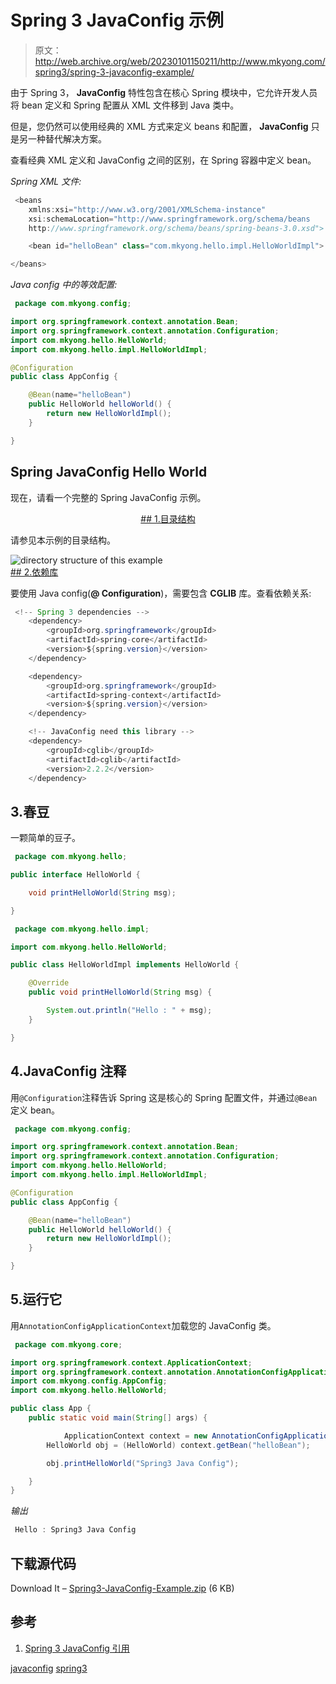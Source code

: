 # Spring 3 JavaConfig 示例

> 原文：<http://web.archive.org/web/20230101150211/http://www.mkyong.com/spring3/spring-3-javaconfig-example/>

由于 Spring 3， **JavaConfig** 特性包含在核心 Spring 模块中，它允许开发人员将 bean 定义和 Spring 配置从 XML 文件移到 Java 类中。

但是，您仍然可以使用经典的 XML 方式来定义 beans 和配置， **JavaConfig** 只是另一种替代解决方案。

查看经典 XML 定义和 JavaConfig 之间的区别，在 Spring 容器中定义 bean。

*Spring XML 文件:*

```java
 <beans 
	xmlns:xsi="http://www.w3.org/2001/XMLSchema-instance"
	xsi:schemaLocation="http://www.springframework.org/schema/beans
	http://www.springframework.org/schema/beans/spring-beans-3.0.xsd">

	<bean id="helloBean" class="com.mkyong.hello.impl.HelloWorldImpl">

</beans> 
```

*Java config 中的等效配置:*

```java
 package com.mkyong.config;

import org.springframework.context.annotation.Bean;
import org.springframework.context.annotation.Configuration;
import com.mkyong.hello.HelloWorld;
import com.mkyong.hello.impl.HelloWorldImpl;

@Configuration
public class AppConfig {

    @Bean(name="helloBean")
    public HelloWorld helloWorld() {
        return new HelloWorldImpl();
    }

} 
```

## Spring JavaConfig Hello World

现在，请看一个完整的 Spring JavaConfig 示例。

 <ins class="adsbygoogle" style="display:block; text-align:center;" data-ad-format="fluid" data-ad-layout="in-article" data-ad-client="ca-pub-2836379775501347" data-ad-slot="6894224149">## 1.目录结构

请参见本示例的目录结构。

![directory structure of this example](img/af02bb5afa129a50134f3eacc741d7dc.png "spring-javaconfig-folder") <ins class="adsbygoogle" style="display:block" data-ad-client="ca-pub-2836379775501347" data-ad-slot="8821506761" data-ad-format="auto" data-ad-region="mkyongregion">## 2.依赖库

要使用 Java config(**@ Configuration**)，需要包含 **CGLIB** 库。查看依赖关系:

```java
 <!-- Spring 3 dependencies -->
	<dependency>
		<groupId>org.springframework</groupId>
		<artifactId>spring-core</artifactId>
		<version>${spring.version}</version>
	</dependency>

	<dependency>
		<groupId>org.springframework</groupId>
		<artifactId>spring-context</artifactId>
		<version>${spring.version}</version>
	</dependency>

	<!-- JavaConfig need this library -->
	<dependency>
		<groupId>cglib</groupId>
		<artifactId>cglib</artifactId>
		<version>2.2.2</version>
	</dependency> 
```

## 3.春豆

一颗简单的豆子。

```java
 package com.mkyong.hello;

public interface HelloWorld {

	void printHelloWorld(String msg);

} 
```

```java
 package com.mkyong.hello.impl;

import com.mkyong.hello.HelloWorld;

public class HelloWorldImpl implements HelloWorld {

	@Override
	public void printHelloWorld(String msg) {

		System.out.println("Hello : " + msg);
	}

} 
```

## 4.JavaConfig 注释

用`@Configuration`注释告诉 Spring 这是核心的 Spring 配置文件，并通过`@Bean`定义 bean。

```java
 package com.mkyong.config;

import org.springframework.context.annotation.Bean;
import org.springframework.context.annotation.Configuration;
import com.mkyong.hello.HelloWorld;
import com.mkyong.hello.impl.HelloWorldImpl;

@Configuration
public class AppConfig {

    @Bean(name="helloBean")
    public HelloWorld helloWorld() {
        return new HelloWorldImpl();
    }

} 
```

## 5.运行它

用`AnnotationConfigApplicationContext`加载您的 JavaConfig 类。

```java
 package com.mkyong.core;

import org.springframework.context.ApplicationContext;
import org.springframework.context.annotation.AnnotationConfigApplicationContext;
import com.mkyong.config.AppConfig;
import com.mkyong.hello.HelloWorld;

public class App {
	public static void main(String[] args) {

            ApplicationContext context = new AnnotationConfigApplicationContext(AppConfig.class);
	    HelloWorld obj = (HelloWorld) context.getBean("helloBean");

	    obj.printHelloWorld("Spring3 Java Config");

	}
} 
```

*输出*

```java
 Hello : Spring3 Java Config 
```

## 下载源代码

Download It – [Spring3-JavaConfig-Example.zip](http://web.archive.org/web/20190304170607/http://www.mkyong.com/wp-content/uploads/2011/06/Spring3-JavaConfig-Example.zip) (6 KB)

## 参考

1.  [Spring 3 JavaConfig 引用](http://web.archive.org/web/20190304170607/http://static.springsource.org/spring/docs/3.0.x/spring-framework-reference/html/new-in-3.html#new-feature-java-config)

[javaconfig](http://web.archive.org/web/20190304170607/http://www.mkyong.com/tag/javaconfig/) [spring3](http://web.archive.org/web/20190304170607/http://www.mkyong.com/tag/spring3/)







